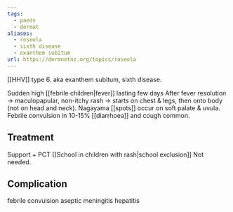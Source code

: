 ```yaml
---
tags:
  - paeds
  - dermat
aliases:
  - roseola
  - sixth disease
  - exanthem subitum
url: https://dermnetnz.org/topics/roseola
---
```

[[HHV]] type 6. aka exanthem subitum, sixth disease.

Sudden high [[febrile children|fever]] lasting few days
After fever resolution -> maculopapular, non-itchy rash -> starts on chest & legs, then onto body (not on head and neck). 
Nagayama [[spots]] occur on soft palate & uvula. 
Febrile convulsion in 10-15%
[[diarrhoea]] and cough common. 
## Treatment
Support + PCT
[[School in children with rash|school exclusion]] Not needed. 
## Complication
febrile convulsion
aseptic meningitis
hepatitis